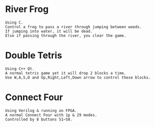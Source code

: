 River Frog
==========
    Using C.
    Control a frog to pass a river through jumping between woods.
    If jumping into water, it will be dead.
    Else if passing through the river, you clear the game.
Double Tetris
=============
    Using C++ Qt.
    A normal tetris game yet it will drop 2 blocks a time.
    Use W,A,S,D and Up,Right,Left,Down arrow to control these blocks.
Connect Four
============
    Using Verilog & running on FPGA.
    A normal Connect Four with 1p & 29 modes.
    Controlled by 8 buttons S1~S8.
    
